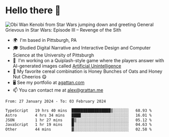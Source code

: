 <!--
**GameDog9988/GameDog9988** is a ✨ _special_ ✨ repository because its `README.md` (this file) appears on your GitHub profile.

Here are some ideas to get you started:

- 🔭 I’m currently working on ...
- 🌱 I’m currently learning ...
- 👯 I’m looking to collaborate on ...
- 🤔 I’m looking for help with ...
- 💬 Ask me about ...
- 📫 How to reach me: ...
- 😄 Pronouns: ...
- ⚡ Fun fact: ...
-->



Hello there 👋
==================================

![Obi Wan Kenobi from Star Wars jumping down and greeting General Grievous in Star Wars: Episode III – Revenge of the Sith](https://github.com/agrattan0820/agrattan0820/assets/51346343/689e56eb-29be-46a5-a079-28ea727b5f7e)


- 🌍  I'm based in Pittsburgh, PA
- 🎓  Studied Digital Narrative and Interactive Design and Computer Science at the University of Pittsburgh
- 👾  I'm working on a Quiplash-style game where the players answer with AI-generated images called [Artificial Unintelligence](https://github.com/agrattan0820/artificial-unintelligence)
- 🥣  My favorite cereal combination is Honey Bunches of Oats and Honey Nut Cheerios 😋
- 🖥️  See my portfolio at [agattan.com](http://agrattan.com/)
- 📫  You can contact me at [alex@grattan.me](mailto:alex@grattan.me)

<!--START_SECTION:waka-->

```txt
From: 27 January 2024 - To: 03 February 2024

TypeScript   19 hrs 40 mins  █████████████████▒░░░░░░░   68.93 %
Astro        4 hrs 34 mins   ████░░░░░░░░░░░░░░░░░░░░░   16.01 %
JSON         1 hr 27 mins    █▒░░░░░░░░░░░░░░░░░░░░░░░   05.12 %
JavaScript   1 hr 19 mins    █░░░░░░░░░░░░░░░░░░░░░░░░   04.63 %
Other        44 mins         ▓░░░░░░░░░░░░░░░░░░░░░░░░   02.58 %
```

<!--END_SECTION:waka-->

